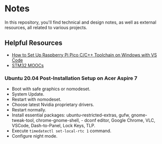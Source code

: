 # Notes

 In this repository, you'll find technical and design notes, as well as external resources, all related to various projects.

## Helpful Resources

- [How to Set Up Raspberry Pi Pico C/C++ Toolchain on Windows with VS Code](https://shawnhymel.com/2096/how-to-set-up-raspberry-pi-pico-c-c-toolchain-on-windows-with-vs-code/)
- [STM32 MOOCs](https://www.st.com/content/st_com/en/support/learning/stm32-education/stm32-moocs.html)

### Ubuntu 20.04 Post-Installation Setup on Acer Aspire 7

- Boot with safe graphics or nomodeset.
- System Update.
- Restart with nomodeset.
- Choose latest Nvidia proprietary drivers.
- Restart normally.
- Install essential packages: ubuntu-restricted-extras, gufw, gnome-tweak-tool, chrome-gnome-shell, - dconf editor, Google Chrome, VLC, VSCode, Dash-to-Panel, Lock Keys, TLP.
- Execute `timedatectl set-local-rtc 1` command.
- Configure night mode.